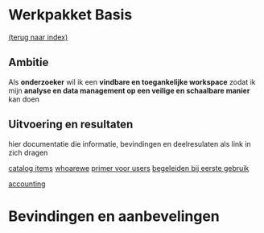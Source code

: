 # Werkpakket Basis
[(terug naar index)](index.md)

## Ambitie
Als **onderzoeker** 
wil ik een **vindbare en toegankelijke workspace**
zodat ik mijn **analyse en data management op een 
veilige en schaalbare manier** kan doen

## Uitvoering en resultaten

hier documentatie die informatie, bevindingen en deelresulaten als
link in zich dragen

[catalog items](https://utrechtuniversity.github.io/researchcloud-items/)
[whoarewe](https://utrechtuniversity.github.io/researchcloud-items/whoiswho.html)
[primer voor users](https://utrechtuniversity.github.io/researchcloud-items/primer-for-users.html)
[begeleiden bij eerste gebruik](https://utrechtuniversity.github.io/researchcloud-items/primer/workshop-src.html)

[accounting](w1/w1-accounting.pdf)


# Bevindingen en aanbevelingen


